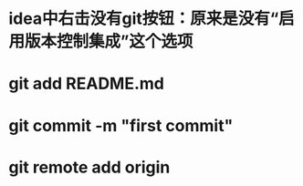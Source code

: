 # idea中右击没有git按钮：原来是没有“启用版本控制集成”这个选项
# git add README.md
# git commit -m "first commit"
# git remote add origin


